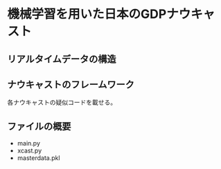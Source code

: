 機械学習を用いた日本のGDPナウキャスト
====

## リアルタイムデータの構造

## ナウキャストのフレームワーク
各ナウキャストの疑似コードを載せる。

## ファイルの概要
* main.py
* xcast.py
* masterdata.pkl
